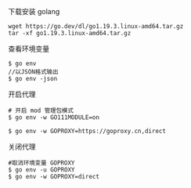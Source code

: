 下载安装 golang

```
wget https://go.dev/dl/go1.19.3.linux-amd64.tar.gz
tar -xf go1.19.3.linux-amd64.tar.gz
```



查看环境变量

```
$ go env
//以JSON格式输出
$ go env -json
```

开启代理

```
# 开启 mod 管理包模式
$ go env -w GO111MODULE=on

$ go env -w GOPROXY=https://goproxy.cn,direct
```

关闭代理

```
#取消环境变量 GOPROXY
$ go env -u GOPROXY
$ go env -w GOPROXY=direct
```

